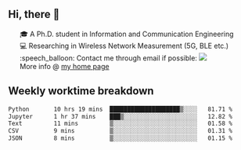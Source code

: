 <h2 > Hi, there 👋 </h3>

<div >
 <ul>
 🎓 A Ph.D. student in Information and Communication Engineering <br>
 💻 Researching in Wireless Network Measurement (5G, BLE etc.)<br>
 :speech_balloon: Contact me through email if possible: <a href="mailto:ethanjia@sjtu.edu.cn"><img src="https://img.shields.io/badge/-ethanjia@sjtu.edu.cn-c14438?style=plastic&logo=Gmail&logoColor=white&link=mailto:mailto:ethanjia@sjtu.edu.cn"></a> <br>
  More info @ <a href="https://haifengjia.github.io">my home page</a>
 </ul>
</div>

<h2 >
Weekly worktime breakdown
</h1>


<!--START_SECTION:waka-->

```txt
Python       10 hrs 19 mins  ████████████████████▒░░░░   81.71 %
Jupyter      1 hr 37 mins    ███▒░░░░░░░░░░░░░░░░░░░░░   12.82 %
Text         11 mins         ▒░░░░░░░░░░░░░░░░░░░░░░░░   01.58 %
CSV          9 mins          ▒░░░░░░░░░░░░░░░░░░░░░░░░   01.31 %
JSON         8 mins          ▒░░░░░░░░░░░░░░░░░░░░░░░░   01.15 %
```

<!--END_SECTION:waka-->


